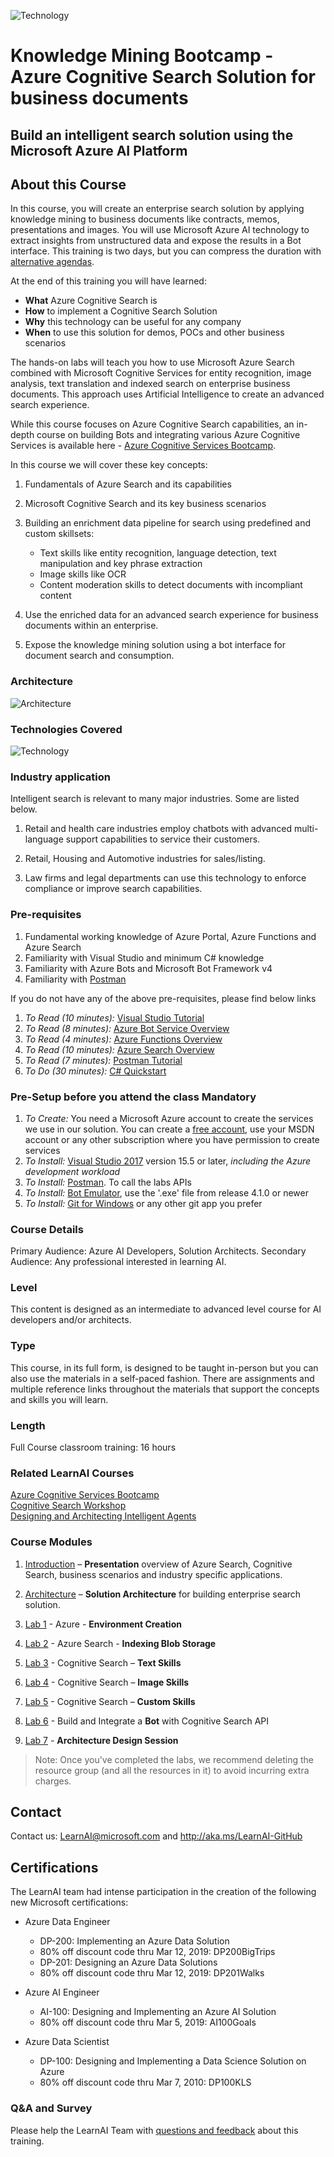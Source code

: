 ![Technology](./resources/images/readme/header.png)

# Knowledge Mining Bootcamp - Azure Cognitive Search Solution for business documents

## Build an intelligent search solution using the Microsoft Azure AI Platform

## About this Course

In this course, you will create an enterprise search solution by applying knowledge mining to business documents like contracts, memos, presentations and images. You will use Microsoft Azure AI technology to extract insights from unstructured data and expose the results in a Bot interface. This training is two days, but you can compress the duration with [alternative agendas](./resources/md-files/alternative-agendas.md).

At the end of this training you will have learned:

+ **What** Azure Cognitive Search is
+ **How** to implement a Cognitive Search Solution
+ **Why** this technology can be useful for any company
+ **When** to use this solution for demos, POCs and other business scenarios

The hands-on labs will teach you how to use Microsoft Azure Search combined with Microsoft Cognitive Services for entity recognition, image analysis, text translation and indexed search on enterprise business documents. This approach uses Artificial Intelligence to create an advanced search experience.

While this course focuses on Azure Cognitive Search capabilities, an in-depth course on building Bots and integrating various Azure Cognitive Services is available here - [Azure Cognitive Services Bootcamp](https://azure.github.io/LearnAI-Bootcamp/emergingaidev_bootcamp).

In this course we will cover these key concepts:

1. Fundamentals of Azure Search and its capabilities

1. Microsoft Cognitive Search and its key business scenarios

1. Building an enrichment data pipeline for search using predefined and custom skillsets:

    + Text skills like entity recognition, language detection, text manipulation and key phrase extraction
    + Image skills like OCR
    + Content moderation skills to detect documents with incompliant content

1. Use the enriched data for an advanced search experience for business documents within an enterprise.

1. Expose the knowledge mining solution using a bot interface for document search and consumption.

### Architecture

![Architecture](./resources/images/readme/architecture.png)

### Technologies Covered

![Technology](./resources/images/readme/tech-map.png)

### Industry application

Intelligent search is relevant to many major industries. Some are listed below.

1. Retail and health care industries employ chatbots with advanced multi-language support capabilities to service their customers.

1. Retail, Housing and Automotive industries for sales/listing.

1. Law firms and legal departments can use this technology to enforce compliance or improve search capabilities.

### Pre-requisites

1. Fundamental working knowledge of Azure Portal, Azure Functions and Azure Search
1. Familiarity with Visual Studio and minimum C# knowledge
1. Familiarity with Azure Bots and Microsoft Bot Framework v4
1. Familiarity with [Postman](https://www.getpostman.com/)

If you do not have any of the above pre-requisites, please find below links

1. *To Read (10 minutes):* [Visual Studio Tutorial](https://docs.microsoft.com/en-us/visualstudio/ide/visual-studio-ide)
1. *To Read (8 minutes):* [Azure Bot Service Overview](https://docs.microsoft.com/en-us/azure/bot-service/bot-service-overview-introduction?view=azure-bot-service-4.0)
1. *To Read (4 minutes):* [Azure Functions Overview](https://docs.microsoft.com/en-us/azure/azure-functions/functions-overview)  
1. *To Read (10 minutes):* [Azure Search Overview](https://docs.microsoft.com/en-us/azure/search/search-what-is-azure-search)
1. *To Read (7 minutes):* [Postman Tutorial](https://docs.microsoft.com/en-us/azure/search/search-fiddler)
1. *To Do (30 minutes):* [C# Quickstart](https://docs.microsoft.com/en-us/dotnet/csharp/quick-starts/)

### Pre-Setup before you attend the class Mandatory

1. *To Create:* You need a Microsoft Azure account to create the services we use in our solution. You can create a [free account](https://azure.microsoft.com/en-us/free/), use your MSDN account or any other subscription where you have permission to create services
1. *To Install:* [Visual Studio 2017](https://www.visualstudio.com/vs/) version 15.5 or later, *including the Azure development workload*
1. *To Install:* [Postman](https://www.getpostman.com/). To call the labs APIs
1. *To Install:* [Bot Emulator](https://github.com/Microsoft/BotFramework-Emulator/releases), use the '.exe' file from release 4.1.0 or newer
1. *To Install:* [Git for Windows](https://gitforwindows.org/) or any other git app you prefer

### Course Details

Primary Audience: Azure AI Developers, Solution Architects.
Secondary Audience:  Any professional interested in learning AI.

### Level

This content is designed as an intermediate to advanced level course for AI developers and/or architects.

### Type

This course, in its full form, is designed to be taught in-person but you can also use the materials in a self-paced fashion. There are assignments and multiple reference links throughout the materials that support the concepts and skills you will learn.

### Length

Full Course classroom training:  16 hours

### Related LearnAI Courses

[Azure Cognitive Services Bootcamp](https://azure.github.io/LearnAI-Bootcamp/emergingaidev_bootcamp)  
[Cognitive Search Workshop](https://azure.github.io/LearnAI-Cognitive-Search/)  
[Designing and Architecting Intelligent Agents](https://azure.github.io/LearnAI-DesigningandArchitectingIntelligentAgents/)  

### Course Modules

1. [Introduction](./resources/md-files/introduction.md) – **Presentation** overview of Azure Search, Cognitive Search, business scenarios and industry specific applications.

1. [Architecture](./resources/md-files/solution-architecture.md) – **Solution Architecture** for building enterprise search solution.

1. [Lab 1](./labs/lab-environment-creation.md) - Azure - **Environment Creation**

1. [Lab 2](./labs/lab-azure-search.md) - Azure Search - **Indexing Blob Storage**

1. [Lab 3](./labs/lab-text-skills.md) - Cognitive Search – **Text Skills**

1. [Lab 4](./labs/lab-image-skills.md) - Cognitive Search – **Image Skills**

1. [Lab 5](./labs/lab-custom-skills.md) - Cognitive Search – **Custom Skills**

1. [Lab 6](./labs/lab-bot-business-documents.md) - Build and Integrate a **Bot** with Cognitive Search API

1. [Lab 7](./labs/lab-final-case.md) - **Architecture Design Session**

> Note: Once you've completed the labs, we recommend deleting the resource group (and all the resources in it) to avoid incurring extra charges.

## Contact

Contact us: LearnAI@microsoft.com and http://aka.ms/LearnAI-GitHub

## Certifications

The LearnAI team had intense participation in the creation of the following new Microsoft certifications:

+ Azure Data Engineer​
  + DP-200: Implementing an Azure Data Solution ​
  + 80% off discount code thru Mar 12, 2019: DP200BigTrips​
  + DP-201: Designing an Azure Data Solutions​
  + 80% off discount code thru Mar 12, 2019: DP201Walks​

+ Azure AI Engineer​
  + AI-100: Designing and Implementing an Azure AI Solution ​
  + 80% off discount code thru Mar 5, 2019: AI100Goals​

+ Azure Data Scientist ​
  + DP-100: Designing and Implementing a Data Science Solution on Azure​
  + 80% off discount code thru Mar 7, 2010: DP100KLS​

### Q&A and Survey

Please help the LearnAI Team with [questions and feedback](./resources/md-files/qa-feedback-survey.md) about this training.